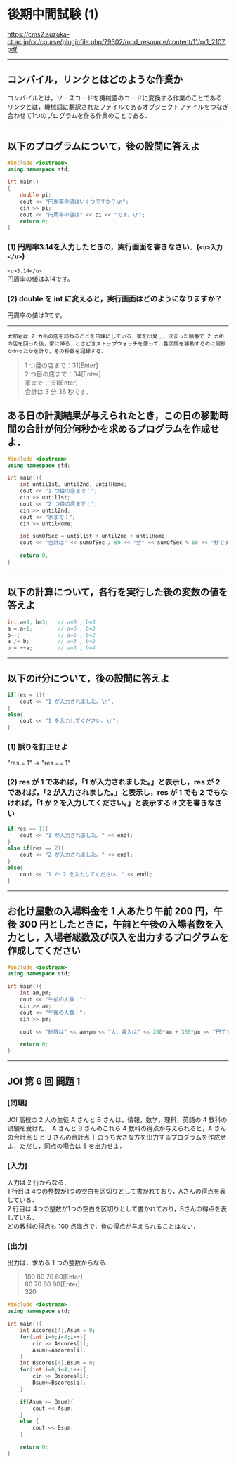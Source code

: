 # 後期中間試験 (1)

<https://cms2.suzuka-ct.ac.jp/cc/course/pluginfile.php/79302/mod_resource/content/11/pr1_2107.pdf>

***

## コンパイル，リンクとはどのような作業か
コンパイルとは，ソースコードを機械語のコードに変換する作業のことである．<br>
リンクとは，機械語に翻訳されたファイルであるオブジェクトファイルをつなぎ合わせて1つのプログラムを作る作業のことである．

***

## 以下のプログラムについて，後の設問に答えよ
```cpp
#include <iostream>
using namespace std;

int main()
{
    double pi;
    cout << "円周率の値はいくつですか？\n";
    cin >> pi;
    cout << "円周率の値は" << pi << "です。\n";
    return 0;
}

```

### (1) 円周率3.14を入力したときの，実行画面を書きなさい．(`<u>入力</u>`)
`<u>3.14</u>`<br>
円周率の値は3.14です。

### (2) double を int に変えると，実行画面はどのようになりますか？
円周率の値は3です。

***

```
太郎君は 2 カ所の店を訪ねることを日課にしている．家を出発し，決まった順番で 2 カ所の店を回った後，家に帰る．ときどきストップウォッチを使って，各区間を移動するのに何秒かかったかを計り，その秒数を記録する．
```
>1 つ目の店まで：31[Enter]<br>
2 つ目の店まで：34[Enter]<br>
家まで：151[Enter]<br>
合計は 3 分 36 秒です。

## ある日の計測結果が与えられたとき，この日の移動時間の合計が何分何秒かを求めるプログラムを作成せよ．

```cpp
#include <iostream>
using namespace std;

int main(){
    int until1st, until2nd, untilHome;
    cout << "1 つ目の店まで：";
    cin >> until1st;
    cout << "2 つ目の店まで：";
    cin >> until2nd;
    cout << "家まで：";
    cin >> untilHome;

    int sumOfSec = until1st + until2nd + untilHome;
    cout << "合計は" << sumOfSec / 60 << "分" << sumOfSec % 60 << "秒です。" << endl;

    return 0;
}
```

***

## 以下の計算について，各行を実行した後の変数の値を答えよ

```cpp
int a=5, b=3;   // a=5 , b=3
a = a+1;        // a=6 , b=3
b--;            // a=6 , b=2 
a /= b;         // a=3 , b=2 
b = ++a;        // a=3 , b=4
```

***

## 以下のif分について，後の設問に答えよ

```cpp
if(res = 1){
    cout << "1 が入力されました。\n";
}
else{
    cout << "1 を入力してください。\n";
}
```

### (1) 誤りを訂正せよ
"res = 1" -> "res == 1"

### (2) res が 1 であれば，「1 が入力されました。」と表示し，res が 2 であれば，「2 が入力されました。」と表示し，res が 1 でも 2 でもなければ，「1 か 2 を入力してください。」と表示する if 文を書きなさい
```cpp
if(res == 1){
    cout << "1 が入力されました。" << endl;
}
else if(res == 2){
    cout << "2 が入力されました。" << endl;
}
else{
    cout << "1 か 2 を入力してください。" << endl;
}
```

***

## お化け屋敷の入場料金を 1 人あたり午前 200 円，午後 300 円としたときに，午前と午後の入場者数を入力とし，入場者総数及び収入を出力するプログラムを作成してください

```cpp
#include <iostream>
using namespace std;

int main(){
    int am,pm;
    cout << "午前の人数：";
    cin >> am;
    cout << "午後の人数：";
    cin >> pm;

    cout << "総数は" << am+pm << "人、収入は" << 200*am + 300*pm << "円です。" << endl;

    return 0;
}
```

***

## JOI 第 6 回 問題 1
### [問題]
JOI 高校の 2 人の生徒 A さんと B さんは，情報，数学，理科，英語の 4 教科の試験を受けた．
A さんと B さんのこれら 4 教科の得点が与えられると，A さんの合計点 S と B さんの合計点
T のうち大きな方を出力するプログラムを作成せよ．ただし，同点の場合は S を出力せよ．
### [入力]
入力は 2 行からなる．<br>
1 行目は 4つの整数が1つの空白を区切りとして書かれており，Aさんの得点を表している．<br>
2 行目は 4つの整数が1つの空白を区切りとして書かれており，Bさんの得点を表している．<br>
どの教科の得点も 100 点満点で，負の得点が与えられることはない．<br>
### [出力]
出力は，求める 1 つの整数からなる．

>100 80 70 60[Enter]<br>
80 70 80 90[Enter]<br>
320

```cpp
#include <iostream>
using namespace std;

int main(){
    int Ascores[4],Asum = 0;
    for(int i=0;i<4;i++){
        cin >> Ascores[i];
        Asum+=Ascores[i];
    }
    int Bscores[4],Bsum = 0;
    for(int i=0;i<4;i++){
        cin >> Bscores[i];
        Bsum+=Bscores[i];
    }

    if(Asum >= Bsum){
        cout << Asum;
    }
    else {
        cout << Bsum;
    }

    return 0;
}
```

